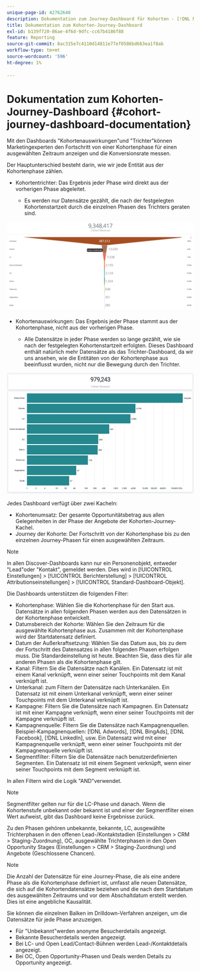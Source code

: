 ```yaml
---
unique-page-id: 42762648
description: Dokumentation zum Journey-Dashboard für Kohorten - [!DNL Marketo Measure] - Produktdokumentation
title: Dokumentation zum Kohorten-Journey-Dashboard
exl-id: b139f720-86ae-4f6d-9dfc-cc67b4186f88
feature: Reporting
source-git-commit: 8ac315e7c4110d14811e77ef0586bd663ea1f8ab
workflow-type: tm+mt
source-wordcount: '596'
ht-degree: 1%

---
```


# Dokumentation zum Kohorten-Journey-Dashboard {#cohort-journey-dashboard-documentation}

Mit den Dashboards &quot;Kohortenauswirkungen&quot;und &quot;Trichter&quot;können Marketingexperten den Fortschritt von einer Kohortenphase für einen ausgewählten Zeitraum anzeigen und die Konversionsrate messen.

Der Hauptunterschied besteht darin, wie wir jede Entität aus der Kohortenphase zählen.

* Kohortentrichter: Das Ergebnis jeder Phase wird direkt aus der vorherigen Phase abgeleitet.

   * Es werden nur Datensätze gezählt, die nach der festgelegten Kohortenstartzeit durch die einzelnen Phasen des Trichters geraten sind.

![](assets/cohort-journey-dashboard-documentation-1.png)

* Kohortenauswirkungen: Das Ergebnis jeder Phase stammt aus der Kohortenphase, nicht aus der vorherigen Phase.

   * Alle Datensätze in jeder Phase werden so lange gezählt, wie sie nach der festgelegten Kohortenstartzeit erfolgten. Dieses Dashboard enthält natürlich mehr Datensätze als das Trichter-Dashboard, da wir uns ansehen, wie die Entitäten von der Kohortenphase aus beeinflusst wurden, nicht nur die Bewegung durch den Trichter.

![](assets/cohort-journey-dashboard-documentation-2.png)

Jedes Dashboard verfügt über zwei Kacheln:

* Kohortenumsatz: Der gesamte Opportunitätsbetrag aus allen Gelegenheiten in der Phase der Angebote der Kohorten-Journey-Kachel.
* Journey der Kohorte: Der Fortschritt von der Kohortenphase bis zu den einzelnen Journey-Phasen für einen ausgewählten Zeitraum.

>[!NOTE]
>
>In allen Discover-Dashboards kann nur ein Personenobjekt, entweder &quot;Lead&quot;oder &quot;Kontakt&quot;, gemeldet werden. Dies wird in [!UICONTROL Einstellungen] > [!UICONTROL Berichterstellung] > [!UICONTROL Attributionseinstellungen] > [!UICONTROL Standard-Dashboard-Objekt].

Die Dashboards unterstützen die folgenden Filter:

* Kohortenphase: Wählen Sie die Kohortenphase für den Start aus. Datensätze in allen folgenden Phasen werden aus den Datensätzen in der Kohortenphase entwickelt.
* Datumsbereich der Kohorte: Wählen Sie den Zeitraum für die ausgewählte Kohortenphase aus. Zusammen mit der Kohortenphase wird der Startdatensatz definiert.
* Datum der Außerkraftsetzung: Wählen Sie das Datum aus, bis zu dem der Fortschritt des Datensatzes in allen folgenden Phasen erfolgen muss. Die Standardeinstellung ist heute. Beachten Sie, dass dies für alle anderen Phasen als die Kohortenphase gilt.
* Kanal: Filtern Sie die Datensätze nach Kanälen. Ein Datensatz ist mit einem Kanal verknüpft, wenn einer seiner Touchpoints mit dem Kanal verknüpft ist.
* Unterkanal: zum Filtern der Datensätze nach Unterkanälen. Ein Datensatz ist mit einem Unterkanal verknüpft, wenn einer seiner Touchpoints mit dem Unterkanal verknüpft ist.
* Kampagne: Filtern Sie die Datensätze nach Kampagnen. Ein Datensatz ist mit einer Kampagne verknüpft, wenn einer seiner Touchpoints mit der Kampagne verknüpft ist.
* Kampagnenquelle: Filtern Sie die Datensätze nach Kampagnenquellen. Beispiel-Kampagnenquellen: [!DNL Adwords], [!DNL BingAds], [!DNL Facebook], [!DNL LinkedIn], usw. Ein Datensatz wird mit einer Kampagnenquelle verknüpft, wenn einer seiner Touchpoints mit der Kampagnenquelle verknüpft ist.
* Segmentfilter: Filtern Sie die Datensätze nach benutzerdefinierten Segmenten. Ein Datensatz ist mit einem Segment verknüpft, wenn einer seiner Touchpoints mit dem Segment verknüpft ist.

In allen Filtern wird die Logik &quot;AND&quot;verwendet.

>[!NOTE]
>
>Segmentfilter gelten nur für die LC-Phase und danach. Wenn die Kohortenstufe unbekannt oder bekannt ist und einer der Segmentfilter einen Wert aufweist, gibt das Dashboard keine Ergebnisse zurück.

Zu den Phasen gehören unbekannte, bekannte, LC, ausgewählte Trichterphasen in den offenen Lead-/Kontaktstadien (Einstellungen > CRM > Staging-Zuordnung), OC, ausgewählte Trichterphasen in den Open Opportunity Stages (Einstellungen > CRM > Staging-Zuordnung) und Angebote (Geschlossene Chancen).

>[!NOTE]
>
>Die Anzahl der Datensätze für eine Journey-Phase, die als eine andere Phase als die Kohortenphase definiert ist, umfasst alle neuen Datensätze, die sich auf die Kohortendatensätze beziehen und die nach dem Startdatum des ausgewählten Zeitraums und vor dem Abschaltdatum erstellt werden. Dies ist eine angebliche Kausalität.

Sie können die einzelnen Balken im Drilldown-Verfahren anzeigen, um die Datensätze für jede Phase anzuzeigen.

* Für &quot;Unbekannt&quot;werden anonyme Besucherdetails angezeigt.
* Bekannte Besucherdetails werden angezeigt.
* Bei LC- und Open Lead/Contact-Bühnen werden Lead-/Kontaktdetails angezeigt.
* Bei OC, Open Opportunity-Phasen und Deals werden Details zu Opportunity angezeigt.
